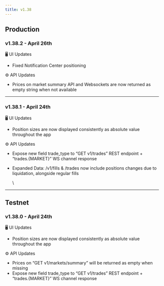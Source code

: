 ```yaml
---
title: v1.38
---
```


## Production

### v1.38.2 - April 26th

🖥️  UI Updates

* Fixed Notification Center positioning

⚙️ API Updates

* Prices on market summary API and Websockets are now returned as empty string when not available

***

### v1.38.1 - April 24th

🖥️  UI Updates

* Position sizes are now displayed consistently as absolute value throughout the app

⚙️ API Updates

* Expose new field trade_type to “GET v1/trades” REST endpoint + “trades.{MARKET}” WS channel response
*   Expanded Data: /v1/fills & /trades now include positions changes due to liquidation, alongside regular fills

    \


***

## Testnet

### v1.38.0 - April 24th

🖥️  UI Updates

* Position sizes are now displayed consistently as absolute value throughout the app

⚙️ API Updates

* Prices on “GET v1/markets/summary” will be returned as empty when missing
* Expose new field trade_type to “GET v1/trades” REST endpoint + “trades.{MARKET}” WS channel response
